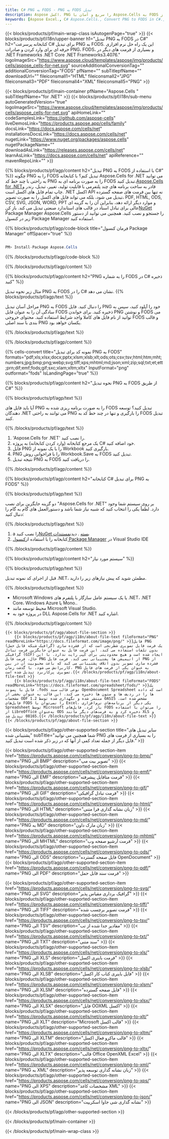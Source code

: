 ```yaml
---
title: C# PNG به FODS - PNG به FODS تبدیل
description: Aspose اکسل. PNG را سریع و آسان با Aspose.Cells به FODS تبدیل کنید. 113481 با استفاده از C#.
keywords: [Aspose Excel., C# Aspose.Cells., Convert PNG to FODS in C#., Save PNG to FODS using C#., C# PNG to FODS saveformat., PNG to FODS Converter., C# Save PNG as FODS]
---
```

{{< blocks/products/pf/main-wrap-class isAutogenPage="true" >}}
{{< blocks/products/pf/i18n/upper-banner h1="تبدیل PNG به FODS در C#" h2="کتابخانه پرسرعت C# برای تبدیل PNG به FODS. این یک راه حل نرم افزاری حرفه ای برای وارد کردن و صادرات PNG، FODS، و بسیاری از فرمت های دیگر در .NET Frameworks .NET Core .NET Frameworks3.4076." logoImageSrc="https://www.aspose.cloud/templates/aspose/img/products/cells/aspose_cells-for-net.svg" sourceAdditionalConversionTag="" additionalConversionTag="FODS" pfName="" subTitlepfName="" downloadUrl="" fileiconsmall1="HTML" fileiconsmall2="JPG" fileiconsmall3="PDF" fileiconsmall4="XML" fileiconsmall5="PNG" >}}

{{< blocks/products/pf/main-container pfName="Aspose.Cells " subTitlepfName="for .NET" >}}
{{< blocks/products/pf/i18n/sub-menu autoGeneratedVersion="true" logoImageSrc="https://www.aspose.cloud/templates/aspose/img/products/cells/aspose_cells-for-net.svg" apiHomeLink="" codeSamplesLink="https://github.com/aspose-cells" liveDemosLink="https://products.aspose.app/cells/family" docsLink="https://docs.aspose.com/cells/net" installationsDocsLink="https://docs.aspose.com/cells/net" nugetLink="https://www.nuget.org/packages/aspose.cells" nugetPackageName="" downloadAsLink="https://releases.aspose.com/cells/net" learnAsLink="https://docs.aspose.com/cells/net" apiReference="" mavenRepoLink="" >}}

{{% blocks/products/pf/agp/content h2="تبدیل PNG به FODS با استفاده از C#" %}}
چگونه PNG را به FODS تبدیل کنم؟ با کتابخانه Aspose.Cells for .NET می توانید به راحتی با چند خط کد PNG را به صورت برنامه ای به FODS تبدیل کنید.[Aspose.Cells for .NET](https://products.aspose.com/cells/net)قادر به ساخت برنامه های چند پلتفرمی با قابلیت تولید، تغییر، تبدیل، رندر و چاپ تمام فایل های اکسل است. .NET اکسل API نه تنها بین فرمت های صفحه گسترده تبدیل می شود، بلکه می تواند فایل های اکسل را به صورت تصویر، PDF, HTML, ODS, CSV, SVG, JSON, WORD, PPT و موارد دیگر ارائه دهد، بنابراین آن را به گزینه ای عالی برای تبادل اسناد در قالب های استاندارد صنعتی تبدیل می کند. باز کن[NuGet](https://www.nuget.org/packages/aspose.cells) Package Manager Aspose.Cells را جستجو و نصب کنید. همچنین می توانید از دستور زیر در کنسول Package Manager استفاده کنید.

{{% blocks/products/pf/agp/code-block title="فرمان کنسول Package Manager" offSpacer="true" %}}

```cs

PM> Install-Package Aspose.Cells

```

{{% /blocks/products/pf/agp/code-block %}}

{{% /blocks/products/pf/agp/content %}}

{{% blocks/products/pf/agp/content h2="PNG را به شماره FODS در C# ذخیره کنید" %}}

مثال زیر نحوه تبدیل PNG به FODS را در C# نشان می دهد.
{{% blocks/products/pf/agp/text %}}

مراحل آسان تبدیل PNG به FODS را دنبال کنید. فایل PNG خود را آپلود کنید، سپس به سادگی آن را به عنوان فایل FODS ذخیره کنید. برای خواندن PNG و نوشتن FODS می توانید از نام فایل های کاملا واجد شرایط استفاده کنید. محتوای خروجی FODS و قالب بندی با سند اصلی PNG یکسان خواهد بود.

{{% /blocks/products/pf/agp/text %}}

{{% /blocks/products/pf/agp/content %}}

{{% cells-convert title="نمونه کد برای تبدیل PNG به FODS" formats="pdf;xls;xlsx;docx;pptx;xlsm;xlsb;xlt;ods;ots;csv;tsv;html;htm;mht;numbers;jpg;bmp;png;webp;svg;tiff;xps;mhtml;md;json;xml;zip;sql;txt;et;ett;prn;dif;emf;fods;gif;sxc;xlam;xltm;xltx" InputFormat="png" outformat="fods" IsLandingPage="true" %}}

{{% blocks/products/pf/agp/content h2="نحوه تبدیل PNG به FODS از طریق C#" %}}

{{% blocks/products/pf/agp/text %}}

آیا باید فایل های PNG را به صورت برنامه ریزی شده به FODS تبدیل کنید؟ توسعه دهندگان .NET می توانند به راحتی PNG را بارگیری و تنها در چند خط کد به FODS تبدیل کنند.

{{% /blocks/products/pf/agp/text %}}

1.  'Aspose.Cells for .NET' را نصب کنید.
1.  یک مرجع کتابخانه (وارد کردن کتابخانه) به پروژه C# خود اضافه کنید.
1.  فایل PNG را با یک نمونه از Workbook بارگیری کنید.
1.  PNG را با فراخوانی روش Workbook.Save به FODS تبدیل کنید.
1.  نتیجه تبدیل PNG به FODS را دریافت کنید.

{{% /blocks/products/pf/agp/content %}}

{{% blocks/products/pf/agp/content h2="کتابخانه C# برای تبدیل PNG به FODS" %}}

{{% blocks/products/pf/agp/text %}}

دو گزینه جایگزین برای نصب "Aspose.Cells for .NET" بر روی سیستم شما وجود دارد. لطفاً یکی را انتخاب کنید که شبیه نیاز شما باشد و دستورالعمل های گام به گام را دنبال کنید:

{{% /blocks/products/pf/agp/text %}}

1.  a را نصب کنید[NuGet بسته](https://www.nuget.org/packages/Aspose.Cells/) . دیدن[مستندات](https://docs.aspose.com/cells/net/installation/#install-asposecells-for-net-through-nuget)
1.  کتابخانه را با استفاده از[کنسول Package Manager](https://docs.aspose.com/cells/net/installation/#install-asposecells-using-the-package-manager-console) در Visual Studio IDE

{{% /blocks/products/pf/agp/content %}}

{{% blocks/products/pf/agp/content h2="سیستم مورد نیاز" %}}

{{% blocks/products/pf/agp/text %}}

 قبل از اجرای کد نمونه تبدیل .NET، مطمئن شوید که پیش نیازهای زیر را دارید.

{{% /blocks/products/pf/agp/text %}}

-  Microsoft Windows یا یک سیستم عامل سازگار با پلتفرم های .NET، .NET Core، Windows Azure یا Mono..
-  محیط توسعه مانند Microsoft Visual Studio.
-  در پروژه خود به DLL Aspose.Cells for .NET اشاره کنید.

{{% /blocks/products/pf/agp/content %}}

<!-- aboutfile Starts -->
    {{< blocks/products/pf/agp/about-file-section >}}
        {{< blocks/products/pf/agp/i18n/about-file-text fileFormat="PNG" readMoreLink="https://docs.fileformat.com/image/png/" >}}فایل PNG (گرافیک شبکه قابل حمل) یک فرمت فایل تصویری شطرنجی است که از فشرده سازی بدون تلفات استفاده می کند. این فرمت فایل به عنوان جایگزین فرمت تبادل گرافیکی (GIF) ایجاد شده است و هیچ محدودیتی برای کپی رایت ندارد. با این حال، فرمت فایل PNG از انیمیشن ها پشتیبانی نمی کند. فرمت فایل PNG از فشرده سازی تصویر بدون اتلاف پشتیبانی می کند که باعث محبوبیت آن در بین کاربرانش می شود. با گذشت زمان، PNG به عنوان یکی از فرمت های فایل تصویری پرکاربرد تبدیل شده است.{{< /blocks/products/pf/agp/i18n/about-file-text >}}
        {{< blocks/products/pf/agp/i18n/about-file-text fileFormat="FODS" readMoreLink="https://docs.fileformat.com/spreadsheet/fods/" >}}یک فایل با پسوند .fods نوعی قالب سند OpenDocument Spreadsheet است که داده ها را در ردیف ها و ستون ها ذخیره می کند. این قالب به عنوان بخشی از مشخصات ODF 1.2 منتشر شده و نگهداری شده توسط OASIS مشخص شده است. فایل‌های FODS را نمی‌توان با Excel، یکی دیگر از برنامه‌های نرم‌افزاری Spreadsheet توسط Microsoft باز کرد. فایل‌های FODS را می‌توان با استفاده از LibreOffice به‌عنوان ODS ذخیره کرد و به فرمت‌های دیگر مانند XLS و 08165 تبدیل شد.{{< /blocks/products/pf/agp/i18n/about-file-text >}}
    {{< /blocks/products/pf/agp/about-file-section >}}
<!-- aboutfile Ends -->

{{< blocks/products/pf/agp/other-supported-section title="سایر تبدیل های پشتیبانی شده" subTitle="شما همچنین می توانید PNG را به بسیاری از فرمت های فایل دیگر از جمله تعداد کمی از آنها که در زیر ذکر شده است تبدیل کنید." >}}

{{< blocks/products/pf/agp/other-supported-section-item href="https://products.aspose.com/cells/net/conversion/png-to-bmp/" name="PNG الی BMP" description="تصویر بیت مپ" >}}
{{< blocks/products/pf/agp/other-supported-section-item href="https://products.aspose.com/cells/net/conversion/png-to-emf/" name="PNG الی EMF" description="فرمت متافایل پیشرفته" >}}
{{< blocks/products/pf/agp/other-supported-section-item href="https://products.aspose.com/cells/net/conversion/png-to-gif/" name="PNG الی GIF" description="فرمت تبادل گرافیکی" >}}
{{< blocks/products/pf/agp/other-supported-section-item href="https://products.aspose.com/cells/net/conversion/png-to-html/" name="PNG الی HTML" description="زبان نشانه گذاری فرا متنی" >}}
{{< blocks/products/pf/agp/other-supported-section-item href="https://products.aspose.com/cells/net/conversion/png-to-md/" name="PNG به MD" description="زبان مارک داون" >}}
{{< blocks/products/pf/agp/other-supported-section-item href="https://products.aspose.com/cells/net/conversion/png-to-mhtml/" name="PNG الی MHTML" description="فرمت آرشیو صفحه وب" >}}
{{< blocks/products/pf/agp/other-supported-section-item href="https://products.aspose.com/cells/net/conversion/png-to-ods/" name="PNG الی ODS" description="فایل صفحه گسترده OpenDocument" >}}
{{< blocks/products/pf/agp/other-supported-section-item href="https://products.aspose.com/cells/net/conversion/png-to-pdf/" name="PNG الی PDF" description="فرمت سند قابل حمل" >}}

{{< blocks/products/pf/agp/other-supported-section-item href="https://products.aspose.com/cells/net/conversion/png-to-svg/" name="PNG الی SVG" description="گرافیک برداری مقیاس پذیر" >}}
{{< blocks/products/pf/agp/other-supported-section-item href="https://products.aspose.com/cells/net/conversion/png-to-tiff/" name="PNG الی TIFF" description="فرمت تصویر برچسب شده" >}}
{{< blocks/products/pf/agp/other-supported-section-item href="https://products.aspose.com/cells/net/conversion/png-to-tsv/" name="PNG الی TSV" description="مقادیر جدا شده از تب" >}}
{{< blocks/products/pf/agp/other-supported-section-item href="https://products.aspose.com/cells/net/conversion/png-to-txt/" name="PNG الی TXT" description="سند متنی" >}}
{{< blocks/products/pf/agp/other-supported-section-item href="https://products.aspose.com/cells/net/conversion/png-to-xls/" name="PNG الی XLS" description="فرمت باینری اکسل" >}}
{{< blocks/products/pf/agp/other-supported-section-item href="https://products.aspose.com/cells/net/conversion/png-to-xlsb/" name="PNG الی XLSB" description="فایل باینری کتاب کار اکسل" >}}
{{< blocks/products/pf/agp/other-supported-section-item href="https://products.aspose.com/cells/net/conversion/png-to-xlsm/" name="PNG الی XLSM" description="فایل صفحه گسترده" >}}
{{< blocks/products/pf/agp/other-supported-section-item href="https://products.aspose.com/cells/net/conversion/png-to-xlsx/" name="PNG الی XLSX" description="فایل OOXML اکسل" >}}
{{< blocks/products/pf/agp/other-supported-section-item href="https://products.aspose.com/cells/net/conversion/png-to-xlt/" name="PNG الی XLT" description="Microsoft قالب اکسل" >}}
{{< blocks/products/pf/agp/other-supported-section-item href="https://products.aspose.com/cells/net/conversion/png-to-xltm/" name="PNG الی XLTM" description="قالب ماکرو فعال اکسل" >}}
{{< blocks/products/pf/agp/other-supported-section-item href="https://products.aspose.com/cells/net/conversion/png-to-xltx/" name="PNG الی XLTX" description="قالب Office OpenXML Excel" >}}
{{< blocks/products/pf/agp/other-supported-section-item href="https://products.aspose.com/cells/net/conversion/png-to-xml/" name="PNG به XML" description="زبان نشانه گذاری توسعه پذیر" >}}
{{< blocks/products/pf/agp/other-supported-section-item href="https://products.aspose.com/cells/net/conversion/png-to-xps/" name="PNG الی XPS" description="مشخصات کاغذ XML" >}}
{{< blocks/products/pf/agp/other-supported-section-item href="https://products.aspose.com/cells/net/conversion/png-to-json/" name="PNG الی JSON" description="نشانه گذاری شی جاوا اسکریپت" >}}

{{< /blocks/products/pf/agp/other-supported-section >}}

{{< /blocks/products/pf/main-container >}}
    
{{< /blocks/products/pf/main-wrap-class >}}
